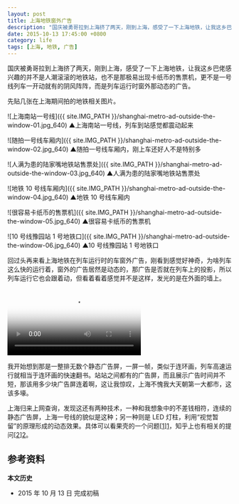 ```yaml
---
layout: post
title: 上海地铁窗外广告
description: "国庆被勇哥拉到上海挤了两天，刚到上海，感受了一下上海地铁，让我这乡巴佬感兴趣的并不是人潮滚滚的地铁站，也不是那极易出现卡纸币的售票机，更不是一号线列车一开动就有的阴风阵阵，而是列车运行时窗外那动态的广告。"
date: 2015-10-13 17:45:00 +0800
category: life
tags: [上海, 地铁, 广告]
---
```


国庆被勇哥拉到上海挤了两天，刚到上海，感受了一下上海地铁，让我这乡巴佬感兴趣的并不是人潮滚滚的地铁站，也不是那极易出现卡纸币的售票机，更不是一号线列车一开动就有的阴风阵阵，而是列车运行时窗外那动态的广告。

先贴几张在上海期间拍的地铁相关图片。

![上海南站一号线]({{ site.IMG_PATH }}/shanghai-metro-ad-outside-the-window-01.jpg_640)
&#9650;上海南站一号线，列车到站感觉都震动起来

![随拍一号线车厢内]({{ site.IMG_PATH }}/shanghai-metro-ad-outside-the-window-02.jpg_640)
&#9650;随拍一号线车厢内，刚上车还好人不是特别多

![人满为患的陆家嘴地铁站售票处]({{ site.IMG_PATH }}/shanghai-metro-ad-outside-the-window-03.jpg_640)
&#9650;人满为患的陆家嘴地铁站售票处

![地铁 10 号线车厢内]({{ site.IMG_PATH }}/shanghai-metro-ad-outside-the-window-04.jpg_640)
&#9650;地铁 10 号线车厢内

![很容易卡纸币的售票机]({{ site.IMG_PATH }}/shanghai-metro-ad-outside-the-window-05.jpg_640)
&#9650;很容易卡纸币的售票机

![10 号线豫园站 1 号地铁口]({{ site.IMG_PATH }}/shanghai-metro-ad-outside-the-window-06.jpg_640)
&#9650;10 号线豫园站 1 号地铁口

回过头再来看上海地铁在列车运行时的车窗外广告，刚看到感觉好神奇，为啥列车这么快的运行着，窗外的广告居然是动态的，那广告是否就在列车上的投影，所以列车运行它也会跟着动，但看着看着感觉并不是这样，发光的是在外面的墙上。

<video class="video" poster="{{ site.IMG_PATH }}/shanghai-metro-ad-outside-the-window-01.mp4?vframe/jpg/offset/0" controls>
  <source src="{{ site.IMG_PATH }}/shanghai-metro-ad-outside-the-window-01.mp4" type="video/mp4" />
  <source src="{{ site.IMG_PATH }}/shanghai-metro-ad-outside-the-window-01.webm" type="video/webm" />
  <source src="{{ site.IMG_PATH }}/shanghai-metro-ad-outside-the-window-01.ogv" type="video/ogg" />
  <embed src="{{ site.IMG_PATH }}/flvplayer.swf" allowFullScreen="true" FlashVars="vcastr_file={{ site.IMG_PATH }}/shanghai-metro-ad-outside-the-window-01.flv&IsAutoPlay=0&IsContinue=1" quality="high" pluginspage="http://www.macromedia.com/go/getflashplayer" type="application/x-shockwave-flash" width="640" height="360"></embed>  
</video>

我开始想到那是一整排无数个静态广告屏，一屏一帧，类似于连环画，列车高速运行就相当于连环画的快速翻书。站站之间都有的广告屏，而且展示广告时间并不短，那该用多少块广告屏连着啊，这让我惊叹，上海不愧我大天朝第一大都市，这该多壕。

上海归来上网查询，发现这还有两种技术，一种和我想象中的不差钱相符，连续的静态广告屏，上海一号线的貌似是这种；另一种则是 LED 灯柱，利用“视觉暂留”的原理形成的动态效果。具体可以看果壳的一个问题[[1]][1]，知乎上也有相关的提问[[2]][2]。

## 参考资料

[1]: http://www.guokr.com/question/312981/ "地铁隧道里的广告是什么原理呢？ - 果壳问答"
[2]: http://www.zhihu.com/question/19796308 "地铁隧道里的动态广告是怎样实现的？ - 知乎"

**本文历史**

* 2015 年 10 月 13 日 完成初稿

